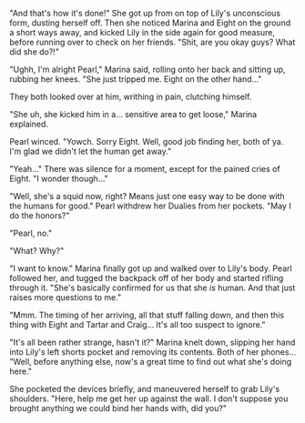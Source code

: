 "And that's how it's done!" She got up from on top of Lily's unconscious form, dusting herself off. Then she noticed Marina and Eight on the ground a short ways away, and kicked Lily in the side again for good measure, before running over to check on her friends. "Shit, are you okay guys? What did she do?!"

"Ughh, I'm alright Pearl," Marina said, rolling onto her back and sitting up, rubbing her knees. "She just tripped me. Eight on the other hand..."

They both looked over at him, writhing in pain, clutching himself.

"She uh, she kicked him in a... sensitive area to get loose," Marina explained.

Pearl winced. "Yowch. Sorry Eight. Well, good job finding her, both of ya. I'm glad we didn't let the human get away."

"Yeah..." There was silence for a moment, except for the pained cries of Eight. "I wonder though..."

"Well, she's a squid now, right? Means just one easy way to be done with the humans for good." Pearl withdrew her Dualies from her pockets. "May I do the honors?"

"Pearl, no."

"What? Why?"

"I want to know." Marina finally got up and walked over to Lily's body. Pearl followed her, and tugged the backpack off of her body and started rifling through it. "She's basically confirmed for us that she *is* human. And that just raises more questions to me."

"Mmm. The timing of her arriving, all that stuff falling down, and then this thing with Eight and Tartar and Craig... It's all too suspect to ignore."

"It's all been rather strange, hasn't it?" Marina knelt down, slipping her hand into Lily's left shorts pocket and removing its contents. Both of her phones... "Well, before anything else, now's a great time to find out what she's doing here."

She pocketed the devices briefly, and maneuvered herself to grab Lily's shoulders. "Here, help me get her up against the wall. I don't suppose you brought anything we could bind her hands with, did you?"